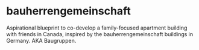 # bauherrengemeinschaft
Aspirational blueprint to co-develop a family-focused apartment building with friends in Canada, inspired by the bauherrengemeinschaft buildings in Germany. AKA Baugruppen.

